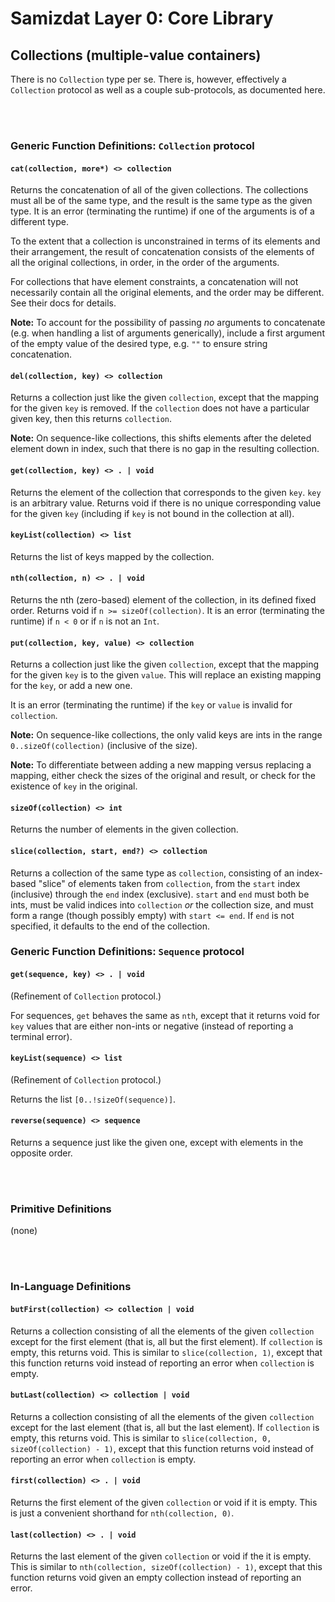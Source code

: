 Samizdat Layer 0: Core Library
==============================

Collections (multiple-value containers)
---------------------------------------

There is no `Collection` type per se. There is, however, effectively a
`Collection` protocol as well as a couple sub-protocols, as documented
here.


<br><br>
### Generic Function Definitions: `Collection` protocol

#### `cat(collection, more*) <> collection`

Returns the concatenation of all of the given collections. The collections
must all be of the same type, and the result is the same type as the given
type. It is an error (terminating the runtime) if one of the arguments is
of a different type.

To the extent that a collection is unconstrained in terms of its
elements and their arrangement, the result of concatenation consists
of the elements of all the original collections, in order, in the order
of the arguments.

For collections that have element constraints, a concatenation will
not necessarily contain all the original elements, and the order may
be different. See their docs for details.

**Note:** To account for the possibility of passing *no* arguments to
concatenate (e.g. when handling a list of arguments generically), include
a first argument of the empty value of the desired type, e.g.
`""` to ensure string concatenation.

#### `del(collection, key) <> collection`

Returns a collection just like the given `collection`, except that
the mapping for the given `key` is removed. If the `collection`
does not have a particular given key, then this returns `collection`.

**Note:** On sequence-like collections, this shifts elements after the
deleted element down in index, such that there is no gap in the resulting
collection.

#### `get(collection, key) <> . | void`

Returns the element of the collection that corresponds to the given
`key`. `key` is an arbitrary value. Returns void if there is no unique
corresponding value for the given `key` (including if `key` is not
bound in the collection at all).

#### `keyList(collection) <> list`

Returns the list of keys mapped by the collection.

#### `nth(collection, n) <> . | void`

Returns the nth (zero-based) element of the collection, in its defined
fixed order. Returns void if `n >= sizeOf(collection)`. It is an error
(terminating the runtime) if `n < 0` or if `n` is not an `Int`.

#### `put(collection, key, value) <> collection`

Returns a collection just like the given `collection`, except that
the mapping for the given `key` is to the given `value`. This will
replace an existing mapping for the `key`, or add a new one.

It is an error (terminating the runtime) if the `key` or `value` is
invalid for `collection`.

**Note:** On sequence-like collections, the only valid keys are ints
in the range `0..sizeOf(collection)` (inclusive of the size).

**Note:** To differentiate between adding a new mapping versus replacing
a mapping, either check the sizes of the original and result, or
check for the existence of `key` in the original.

#### `sizeOf(collection) <> int`

Returns the number of elements in the given collection.

#### `slice(collection, start, end?) <> collection`

Returns a collection of the same type as `collection`, consisting of an
index-based "slice" of elements taken from `collection`, from the `start`
index (inclusive) through the `end` index (exclusive). `start` and `end`
must both be ints, must be valid indices into `collection` *or* the
collection size, and must form a range (though possibly empty) with
`start <= end`. If `end` is not specified, it defaults to the end of the
collection.


### Generic Function Definitions: `Sequence` protocol

#### `get(sequence, key) <> . | void`

(Refinement of `Collection` protocol.)

For sequences, `get` behaves the same as `nth`, except that it returns
void for `key` values that are either non-ints or negative (instead of
reporting a terminal error).

#### `keyList(sequence) <> list`

(Refinement of `Collection` protocol.)

Returns the list `[0..!sizeOf(sequence)]`.

#### `reverse(sequence) <> sequence`

Returns a sequence just like the given one, except with elements in
the opposite order.


<br><br>
### Primitive Definitions

(none)


<br><br>
### In-Language Definitions

#### `butFirst(collection) <> collection | void`

Returns a collection consisting of all the elements of the given `collection`
except for the first element (that is, all but the first element). If
`collection` is empty, this returns void. This is similar to
`slice(collection, 1)`, except that this function returns void instead of
reporting an error when `collection` is empty.

#### `butLast(collection) <> collection | void`

Returns a collection consisting of all the elements of the given `collection`
except for the last element (that is, all but the last element). If
`collection` is empty, this returns void. This is similar to
`slice(collection, 0, sizeOf(collection) - 1)`, except that this function
returns void instead of reporting an error when `collection` is empty.

#### `first(collection) <> . | void`

Returns the first element of the given `collection` or void if it is empty.
This is just a convenient shorthand for `nth(collection, 0)`.

#### `last(collection) <> . | void`

Returns the last element of the given `collection` or void if the it is empty.
This is similar to `nth(collection, sizeOf(collection) - 1)`, except that this
function returns void given an empty collection instead of reporting an
error.
